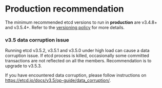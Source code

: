 # Production recommendation

The minimum recommended etcd versions to run in **production** are v3.4.8+ and v3.5.4+. Refer to the [versioning policy](https://etcd.io/docs/v3.5/op-guide/versioning/) for more details.

### v3.5 data corruption issue 

Running etcd v3.5.2, v3.5.1 and v3.5.0 under high load can cause a data corruption issue.
If etcd process is killed, occasionally some committed transactions are not reflected on all the members.
Recommendation is to upgrade to v3.5.3.

If you have encountered data corruption, please follow instructions on https://etcd.io/docs/v3.5/op-guide/data_corruption/.
